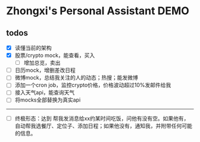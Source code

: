 # Zhongxi's Personal Assistant DEMO

## todos
- [x] 读懂当前的架构
- [x] 股票/crypto mock，能查看，买入
  - [ ] 增加总览，卖出
- [ ] 日历mock，增删差改日程
- [ ] 微博mock，总结我关注的人的动态；热搜；能发微博
- [ ] 添加一个cron job，监控crypto价格，价格波动超过10%发邮件给我
- [ ] 接入天气api，能查询天气
- [ ] 将mocks全部替换为真实api

---
- [ ] 终极形态：达到 帮我发消息给xx约某时间吃饭，问他有没有空。如果他有，自动帮我选餐厅、定位子、添加日程；如果他没有，通知我，并附带任何可能的信息。